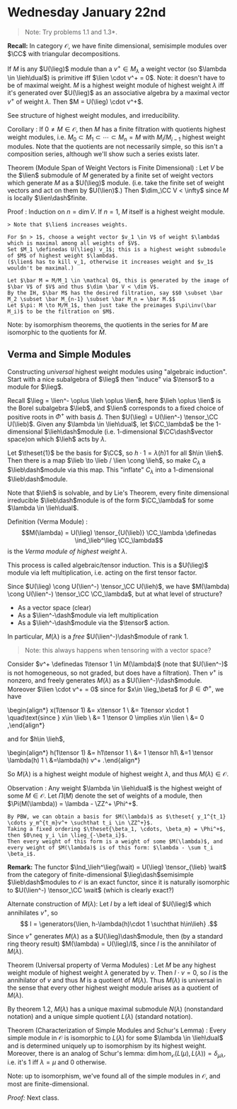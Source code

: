 # Wednesday January 22nd

>Note: Try problems 1.1 and 1.3*.


**Recall:**
In category $\mathcal O$, we have finite dimensional, semisimple modules over $\CC$ with triangular decompositions.

If $M$ is any $U(\lieg)$ module than a $v^+ \in M_\lambda$ a weight vector (so $\lambda \in \lieh\dual$) is primitive iff $\lien \cdot v^+ = 0$.
Note: it doesn't have to be of maximal weight.
$M$ is a highest weight module of highest weight $\lambda$ iff it's generated over $U(\lieg)$ as an associative algebra by a maximal vector $v^+$ of weight $\lambda$.
Then $M = U(\lieg) \cdot v^+$.

See structure of highest weight modules, and irreducibility.

Corollary
: If $0 \neq M\in\mathcal O$, then $M$ has a finite filtration with quotients highest weight modules, i.e. $M_0 \subset M_1 \subset \cdots \subset M_n = M$ with $M_i/M_{i-1}$ highest weight modules.
	Note that the quotients are not necessarily simple, so this isn't a composition series, although we'll show such a series exists later.

Theorem (Module Span of Weight Vectors is Finite Dimensional)
: Let $V$ be the $\lien$ submodule of $M$ generated by a finite set of weight vectors which generate $M$ as a $U(\lieg)$ module.
	(i.e. take the finite set of weight vectors and act on them by $U(\lien)$.)
	Then $\dim_\CC V < \infty$ since $M$ is locally $\lien\dash$finite.

Proof
: Induction on $n = \dim V$.
	If $n=1$, $M$ itself is a highest weight module.

	> Note that $\lien$ increases weights.

	For $n > 1$, choose a weight vector $v_1 \in V$ of weight $\lambda$ which is maximal among all weights of $V$.
	Set $M_1 \definedas U(\lieg) v_1$; this is a highest weight submodule of $M$ of highest weight $\lambda$.
	($\lien$ has to kill v_1, otherwise it increases weight and $v_1$ wouldn't be maximal.)

	Let $\bar M = M/M_1 \in \mathcal O$, this is generated by the image of $\bar V$ of $V$ and thus $\dim \bar V < \dim V$.
	By the IH, $\bar M$ has the desired filtration, say $$0 \subset \bar M_2 \subset \bar M_{n-1} \subset \bar M_n = \bar M.$$ 
	Let $\pi: M \to M/M_1$, then just take the preimages $\pi\inv(\bar M_i)$ to be the filtration on $M$.

Note: by isomorphism theorems, the quotients in the series for $M$ are isomorphic to the quotients for $\bar M$.

## Verma and Simple Modules

Constructing *universal* highest weight modules using "algebraic induction".
Start with a nice subalgebra of $\lieg$ then "induce" via $\tensor$ to a module for $\lieg$.

Recall $\lieg = \lien^- \oplus \lieh \oplus \lien$, here $\lieh \oplus \lien$ is the Borel subalgebra $\lieb$, and $\lien$ corresponds to a fixed choice of positive roots in $\Phi^+$ with basis $\Delta$.
Then $U(\lieg) = U(\lien^-) \tensor_\CC U(\lieb)$.
Given any $\lambda \in \lieh\dual$, let $\CC_\lambda$ be the 1-dimensional $\lieh\dash$module (i.e. 1-dimensional $\CC\dash$vector space)on which $\lieh$ acts by $\lambda$.

Let $\theset{1}$ be the basis for $\CC$, so $h \cdot 1 = \lambda(h)1$ for all $h\in \lieh$.
Then there is a map $\lieb \to \lieb / \lien \cong \lieh$, so make $C_\lambda$ a $\lieb\dash$module via this map.
This "inflate" $C_\lambda$ into a 1-dimensional $\lieb\dash$module.

Note that $\lieh$ is solvable, and by Lie's Theorem, every finite dimensional irreducible $\lieb\dash$module is of the form $\CC_\lambda$ for some $\lambda \in \lieh\dual$.

Definition (Verma Module)
: $$M(\lambda) = U(\lieg) \tensor_{U(\lieb)} \CC_\lambda \definedas \ind_\lieb^\lieg \CC_\lambda$$ is the *Verma module of highest weight $\lambda$*.

This process is called algebraic/tensor induction.
This is a $U(\lieg)$ module via left multiplication, i.e. acting on the first tensor factor.

Since $U(\lieg) \cong U(\lien^-) \tensor_\CC U(\lieh)$, we have $M(\lambda) \cong U(\lien^-) \tensor_\CC \CC_\lambda$, but at what level of structure?

- As a vector space (clear)
- As a $\lien^-\dash$module via left multiplication
- As a $\lieh^-\dash$module via the $\tensor$ action.

In particular, $M(\lambda)$ is a *free* $U(\lien^-)\dash$module of rank 1.

> Note: this always happens when tensoring with a vector space?

Consider $v^+ \definedas 1\tensor 1 \in M(\lambda)$ (note that $U(\lien^-)$ is not homogeneous, so not graded, but does have a filtration).
Then $v^+$ is nonzero, and freely generates $M(\lambda)$ as a $U(\lien^-)\dash$module.
Moreover $\lien \cdot v^+ = 0$ since for $x\in \lieg_\beta$ for $\beta \in \Phi^+$, we have

\begin{align*}
x(1\tensor 1) &= x\tensor 1  \\
&= 1\tensor x\cdot 1 \quad\text{since } x\in \lieb \\
&= 1 \tensor 0 \implies x\in \lien \\
&= 0
,\end{align*}

and for $h\in \lieh$,

\begin{align*}
h(1\tensor 1) 
&= h1\tensor 1 \\
&= 1 \tensor h1\\
&=1 \tensor \lambda(h) 1 \\
&=\lambda(h) v^+
.\end{align*}

So $M(\lambda)$ is a highest weight module of highest weight $\lambda$, and thus $M(\lambda) \in \mathcal O$.

Observation
: Any weight $\lambda \in \lieh\dual$ is the highest weight of some $M\in \mathcal O$.
	Let $\Pi(M)$ denote the set of weights of a module, then $\Pi(M(\lambda)) = \lambda - \ZZ^+ \Phi^+$.

	By PBW, we can obtain a basis for $M(\lambda)$ as $\theset{ y_1^{t_1} \cdots y_m^{t_m}v^+ \suchthat t_i \in \ZZ^+}$.
	Taking a fixed ordering $\theset{\beta_1, \cdots, \beta_m} = \Phi^+$, then $0\neq y_i \in \lieg_{-\beta_i}$.
	Then every weight of this form is a weight of some $M(\lambda)$, and every weight of $M(\lambda)$ is of this form: $\lambda - \sum t_i \beta_i$.

**Remark:**
The functor $\Ind_\lieh^\lieg(\wait) = U(\lieg) \tensor_{\lieb} \wait$ from the category of finite-dimensional $\lieg\dash$semisimple $\lieb\dash$modules to $\mathcal O$ is an exact functor, since it is naturally isomorphic to $U(\lien^-) \tensor_\CC \wait$ (which is clearly exact?)

Alternate construction of $M(\lambda)$:
Let $I$ by a left ideal of $U(\lieg)$ which annihilates $v^+$, so 
$$
I = \generators{\lien, h-\lambda(h)\cdot 1 \suchthat h\in\lieh}
.$$
Since $v^+$ generates $M(\lambda)$ as a $U(\lieg)\dash$module, then (by a standard ring theory result) $M(\lambda) = U(\lieg)/I$, since $I$ is the annihilator of $M(\lambda)$.

Theorem (Universal property of Verma Modules)
: Let $M$ be any highest weight module of highest weight $\lambda$ generated by $v$.
	Then $I\cdot v = 0$, so $I$ is the annihilator of $v$ and thus $M$ is a quotient of $M(\lambda)$.
	Thus $M(\lambda)$ is universal in the sense that every other highest weight module arises as a quotient of $M(\lambda)$.

By theorem 1.2, $M(\lambda)$ has a unique maximal submodule $N(\lambda)$ (nonstandard notation) and a unique simple quotient $L(\lambda)$ (standard notation).

Theorem (Characterization of Simple Modules and Schur's Lemma)
: Every simple module in $\mathcal O$ is isomorphic to $L(\lambda)$ for some $\lambda \in \lieh\dual$
and is determined uniquely up to isomorphism by its highest weight.
	Moreover, there is an analog of Schur's lemma: $\dim \hom_{\mathcal O}(L(\mu), L(\lambda)) = \delta_{\mu\lambda}$, i.e. it's 1 iff $\lambda=\mu$ and 0 otherwise.

Note: up to isomorphism, we've found all of the simple modules in $\mathcal O$, and most are finite-dimensional.

*Proof:*
Next class.
